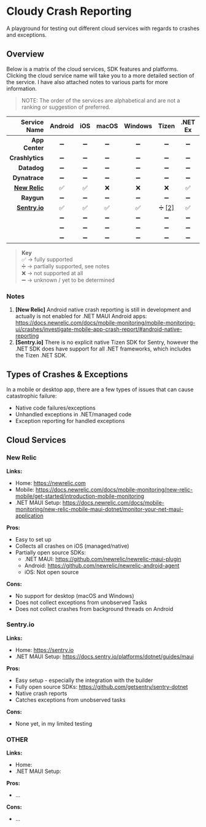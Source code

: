 # Cloudy Crash Reporting

A playground for testing out different cloud services with regards to crashes and exceptions.

## Overview

Below is a matrix of the cloud services, SDK features and platforms. Clicking the cloud service name will take you to a
more detailed section of the service. I have also attached notes to various parts for more information.

> NOTE: The order of the services are alphabetical and are not a ranking or suggestion of preferred.

|                Service Name | Android | iOS | macOS | Windows |    Tizen     | .NET Ex |  Native Ex   |
|----------------------------:|:-------:|:---:|:-----:|:-------:|:------------:|:-------:|:------------:|
|              **App Center** |    ➖    |  ➖  |   ➖   |    ➖    |      ➖       |    ➖    |      ➖       |
|             **Crashlytics** |    ➖    |  ➖  |   ➖   |    ➖    |      ➖       |    ➖    |      ➖       |
|                 **Datadog** |    ➖    |  ➖  |   ➖   |    ➖    |      ➖       |    ➖    |      ➖       |
|               **Dynatrace** |    ➖    |  ➖  |   ➖   |    ➖    |      ➖       |    ➖    |      ➖       |
| [**New Relic**](#new-relic) |    ✅    |  ✅  |   ❌   |    ❌    |      ❌       |    ✅    | ➗ [[1]](#n1) |
|                  **Raygun** |    ➖    |  ➖  |   ➖   |    ➖    |      ➖       |    ➖    |      ➖       |
|  [**Sentry.io**](#sentryio) |    ✅    |  ✅  |   ✅   |    ✅    | ➗ [[2]](#n2) |    ✅    |      ✅       |
|                             |    ➖    |  ➖  |   ➖   |    ➖    |      ➖       |    ➖    |      ➖       |
|                             |    ➖    |  ➖  |   ➖   |    ➖    |      ➖       |    ➖    |      ➖       |
|                             |    ➖    |  ➖  |   ➖   |    ➖    |      ➖       |    ➖    |      ➖       |

> **Key**  
> ✅ → fully supported  
> ➗ → partially supported, see notes  
> ❌ → not supported at all  
> ➖ → unknown / yet to be determined  

### Notes

1. <a name="n1"></a> **[New Relic]** Android native crash reporting is still in development and actually is not enabled for .NET MAUI Android apps:
   https://docs.newrelic.com/docs/mobile-monitoring/mobile-monitoring-ui/crashes/investigate-mobile-app-crash-report/#android-native-reporting
2. <a name="n2"></a> **[Sentry.io]** There is no explicit native Tizen SDK for Sentry, however the .NET SDK does have support for all .NET frameworks,
   which includes the Tizen .NET SDK.

## Types of Crashes & Exceptions

In a mobile or desktop app, there are a few types of issues that can cause catastrophic failure:

* Native code failures/exceptions
* Unhandled exceptions in .NET/managed code
* Exception reporting for handled exceptions

## Cloud Services

### New Relic

**Links:**

* Home: https://newrelic.com
* Mobile: https://docs.newrelic.com/docs/mobile-monitoring/new-relic-mobile/get-started/introduction-mobile-monitoring
* .NET MAUI Setup: https://docs.newrelic.com/docs/mobile-monitoring/new-relic-mobile-maui-dotnet/monitor-your-net-maui-application

**Pros:**

* Easy to set up
* Collects all crashes on iOS (managed/native)
* Partially open source SDKs:
  * .NET MAUI: https://github.com/newrelic/newrelic-maui-plugin
  * Android: https://github.com/newrelic/newrelic-android-agent 
  * iOS: Not open source

**Cons:**

* No support for desktop (macOS and Windows)
* Does not collect exceptions from unobserved Tasks
* Does not collect crashes from background threads on Android


### Sentry.io

**Links:**

* Home: https://sentry.io
* .NET MAUI Setup: https://docs.sentry.io/platforms/dotnet/guides/maui

**Pros:**

* Easy setup - especially the integration with the builder
* Fully open source SDKs: https://github.com/getsentry/sentry-dotnet
* Native crash reports
* Catches exceptions from unobserved tasks

**Cons:**

* None yet, in my limited testing


### OTHER

**Links:**

* Home:
* .NET MAUI Setup:

**Pros:**

* ...

**Cons:**

* ...

